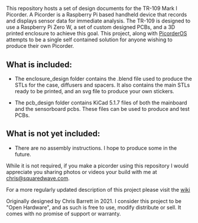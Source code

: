 #
This repository hosts a set of design documents for the TR-109 Mark I Picorder. A Picorder is a Raspberry Pi based handheld device that records and displays sensor data for immediate analysis. The TR-109 is designed to use a Raspberry Pi Zero W, a set of custom designed PCBs, and a 3D printed enclosure to achieve this goal. This project, along with [PicorderOS](https://squaredwave.com/wiki/index.php?title=PicorderOS) attempts to be a single self contained solution for anyone wishing to produce their own Picorder.

## What is included:

- The enclosure_design folder contains the .blend file used to produce the STLs for the case, diffusers and spacers. It also contains the main STLs ready to be printed, and an svg file to produce your own stickers.

- The pcb_design folder contains KiCad 5.1.7 files of both the mainboard and the sensorboard pcbs. These files can be used to produce and test PCBs.


## What is not yet included:

- There are no assembly instructions. I hope to produce some in the future.



While it is not required, if you make a picorder using this repository I would appreciate you sharing photos or videos your build with me at chris@squaredwave.com.

For a more regularly updated description of this project please visit the [wiki](https://squaredwave.com/wiki/index.php?title=Picorder_2)

Originally designed by Chris Barrett in 2021. I consider this project to be "Open Hardware", and as such is free to use, modify distribute or sell. It comes with no promise of support or warranty.
